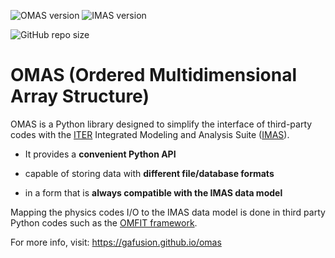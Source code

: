 ![OMAS version](https://img.shields.io/github/tag-date/gafusion/omas.svg?label=OMAS&color=blue)
![IMAS version](https://img.shields.io/badge/IMAS-3.35.0-yellow)

![GitHub repo size](https://img.shields.io/github/repo-size/gafusion/omas.svg?color=blue)

# **OMAS** (**O**rdered **M**ultidimensional **A**rray **S**tructure)

OMAS is a Python library designed to simplify the interface of third-party codes with the [ITER](http://iter.org) Integrated Modeling and Analysis Suite ([IMAS](https://confluence.iter.org/display/IMP)).

* It provides a **convenient Python API**

* capable of storing data with **different file/database formats**

* in a form that is **always compatible with the IMAS data model**

Mapping the physics codes I/O to the IMAS data model is done in third party Python codes such as the [OMFIT framework](https://omfit.io).

For more info, visit: https://gafusion.github.io/omas
